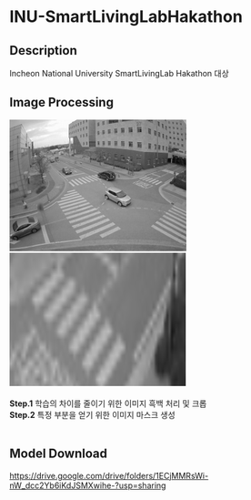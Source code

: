# INU-SmartLivingLabHakathon

## Description
Incheon National University SmartLivingLab Hakathon 대상

## Image Processing 
![image](./INU-SmartLivingLabHakathon-main/image/image1.png)
![image](./INU-SmartLivingLabHakathon-main/image/image2.png)
<br><br>
**Step.1** 학습의 차이를 줄이기 위한 이미지 흑백 처리 및 크롭 <br>
**Step.2** 특정 부분을 얻기 위한 이미지 마스크 생성
<br><br>
## Model Download

https://drive.google.com/drive/folders/1ECjMMRsWi-nW_dcc2Yb6iKdJSMXwihe-?usp=sharing
